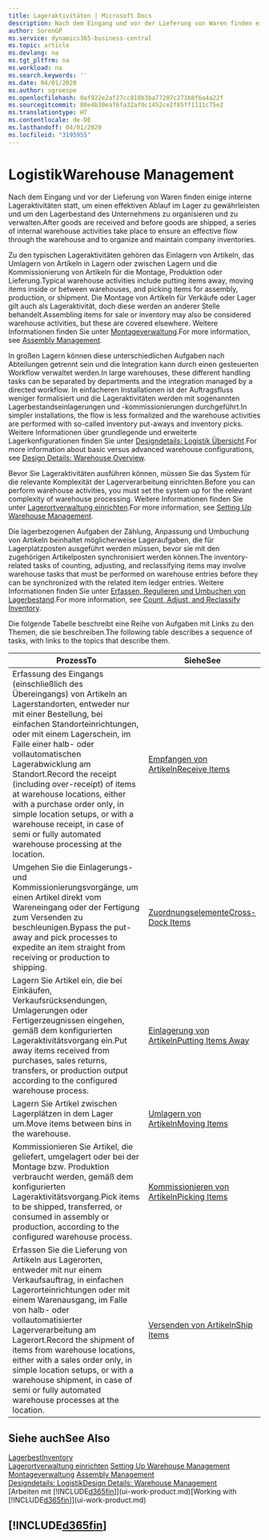 ```yaml
---
title: Lageraktivitäten | Microsoft Docs
description: Nach dem Eingang und vor der Lieferung von Waren finden einige interne Lageraktivitäten statt, um einen effektiven Ablauf im Lager zu gewährleisten und um den Lagerbestand des Unternehmens zu organisieren und zu verwalten.
author: SorenGP
ms.service: dynamics365-business-central
ms.topic: article
ms.devlang: na
ms.tgt_pltfrm: na
ms.workload: na
ms.search.keywords: ''
ms.date: 04/01/2020
ms.author: sgroespe
ms.openlocfilehash: 0af922e2af27cc810b3ba77207c271b8f6a4a22f
ms.sourcegitcommit: 88e4b30eaf6fa32af0c1452ce2f85ff1111c75e2
ms.translationtype: HT
ms.contentlocale: de-DE
ms.lasthandoff: 04/01/2020
ms.locfileid: "3195955"
---
```

# <a name="warehouse-management"></a><span data-ttu-id="d4918-103">Logistik</span><span class="sxs-lookup"><span data-stu-id="d4918-103">Warehouse Management</span></span>
<span data-ttu-id="d4918-104">Nach dem Eingang und vor der Lieferung von Waren finden einige interne Lageraktivitäten statt, um einen effektiven Ablauf im Lager zu gewährleisten und um den Lagerbestand des Unternehmens zu organisieren und zu verwalten.</span><span class="sxs-lookup"><span data-stu-id="d4918-104">After goods are received and before goods are shipped, a series of internal warehouse activities take place to ensure an effective flow through the warehouse and to organize and maintain company inventories.</span></span>

<span data-ttu-id="d4918-105">Zu den typischen Lageraktivitäten gehören das Einlagern von Artikeln, das Umlagern von Artikeln in Lagern oder zwischen Lagern und die Kommissionierung von Artikeln für die Montage, Produktion oder Lieferung.</span><span class="sxs-lookup"><span data-stu-id="d4918-105">Typical warehouse activities include putting items away, moving items inside or between warehouses, and picking items for assembly, production, or shipment.</span></span> <span data-ttu-id="d4918-106">Die Montage von Artikeln für Verkäufe oder Lager gilt auch als Lageraktivität, doch diese werden an anderer Stelle behandelt.</span><span class="sxs-lookup"><span data-stu-id="d4918-106">Assembling items for sale or inventory may also be considered warehouse activities, but these are covered elsewhere.</span></span> <span data-ttu-id="d4918-107">Weitere Informationen finden Sie unter [Montageverwaltung](assembly-assemble-items.md).</span><span class="sxs-lookup"><span data-stu-id="d4918-107">For more information, see [Assembly Management](assembly-assemble-items.md).</span></span>  

<span data-ttu-id="d4918-108">In großen Lagern können diese unterschiedlichen Aufgaben nach Abteilungen getrennt sein und die Integration kann durch einen gesteuerten Workflow verwaltet werden.</span><span class="sxs-lookup"><span data-stu-id="d4918-108">In large warehouses, these different handling tasks can be separated by departments and the integration managed by a directed workflow.</span></span> <span data-ttu-id="d4918-109">In einfacheren Installationen ist der Auftragsfluss weniger formalisiert und die Lageraktivitäten werden mit sogenannten Lagerbestandseinlagerungen und -kommissionierungen durchgeführt.</span><span class="sxs-lookup"><span data-stu-id="d4918-109">In simpler installations, the flow is less formalized and the warehouse activities are performed with so-called inventory put-aways and inventory picks.</span></span> <span data-ttu-id="d4918-110">Weitere Informationen über grundlegende und erweiterte Lagerkonfigurationen finden Sie unter [Designdetails: Logistik Übersicht](design-details-warehouse-overview.md).</span><span class="sxs-lookup"><span data-stu-id="d4918-110">For more information about basic versus advanced warehouse configurations, see [Design Details: Warehouse Overview](design-details-warehouse-overview.md).</span></span>

<span data-ttu-id="d4918-111">Bevor Sie Lageraktivitäten ausführen können, müssen Sie das System für die relevante Komplexität der Lagerverarbeitung einrichten.</span><span class="sxs-lookup"><span data-stu-id="d4918-111">Before you can perform warehouse activities, you must set the system up for the relevant complexity of warehouse processing.</span></span> <span data-ttu-id="d4918-112">Weitere Informationen finden Sie unter [Lagerortverwaltung einrichten](warehouse-setup-warehouse.md).</span><span class="sxs-lookup"><span data-stu-id="d4918-112">For more information, see [Setting Up Warehouse Management](warehouse-setup-warehouse.md).</span></span>

<span data-ttu-id="d4918-113">Die lagerbezogenen Aufgaben der Zählung, Anpassung und Umbuchung von Artikeln beinhaltet möglicherweise Lageraufgaben, die für Lagerplatzposten ausgeführt werden müssen, bevor sie mit den zugehörigen Artikelposten synchronisiert werden können.</span><span class="sxs-lookup"><span data-stu-id="d4918-113">The inventory-related tasks of counting, adjusting, and reclassifying items may involve warehouse tasks that must be performed on warehouse entries before they can be synchronized with the related item ledger entries.</span></span> <span data-ttu-id="d4918-114">Weitere Informationen finden Sie unter [Erfassen, Regulieren und Umbuchen von Lagerbestand](inventory-how-count-adjust-reclassify.md).</span><span class="sxs-lookup"><span data-stu-id="d4918-114">For more information, see [Count, Adjust, and Reclassify Inventory](inventory-how-count-adjust-reclassify.md).</span></span>

 <span data-ttu-id="d4918-115">Die folgende Tabelle beschreibt eine Reihe von Aufgaben mit Links zu den Themen, die sie beschreiben.</span><span class="sxs-lookup"><span data-stu-id="d4918-115">The following table describes a sequence of tasks, with links to the topics that describe them.</span></span>   

|<span data-ttu-id="d4918-116">**Prozess**</span><span class="sxs-lookup"><span data-stu-id="d4918-116">**To**</span></span>|<span data-ttu-id="d4918-117">**Siehe**</span><span class="sxs-lookup"><span data-stu-id="d4918-117">**See**</span></span>|  
|------------|-------------|  
|<span data-ttu-id="d4918-118">Erfassung des Eingangs (einschließlich des Übereingangs) von Artikeln an Lagerstandorten, entweder nur mit einer Bestellung, bei einfachen Standorteinrichtungen, oder mit einem Lagerschein, im Falle einer halb- oder vollautomatischen Lagerabwicklung am Standort.</span><span class="sxs-lookup"><span data-stu-id="d4918-118">Record the receipt (including over-receipt) of items at warehouse locations, either with a purchase order only, in simple location setups, or with a warehouse receipt, in case of semi or fully automated warehouse processing at the location.</span></span>|[<span data-ttu-id="d4918-119">Empfangen von Artikeln</span><span class="sxs-lookup"><span data-stu-id="d4918-119">Receive Items</span></span>](warehouse-how-receive-items.md)|
|<span data-ttu-id="d4918-120">Umgehen Sie die Einlagerungs- und Kommissionierungsvorgänge, um einen Artikel direkt vom Wareneingang oder der Fertigung zum Versenden zu beschleunigen.</span><span class="sxs-lookup"><span data-stu-id="d4918-120">Bypass the put-away and pick processes to expedite an item straight from receiving or production to shipping.</span></span>|[<span data-ttu-id="d4918-121">Zuordnungselemente</span><span class="sxs-lookup"><span data-stu-id="d4918-121">Cross-Dock Items</span></span>](warehouse-how-to-cross-dock-items.md)|    
|<span data-ttu-id="d4918-122">Lagern Sie Artikel ein, die bei Einkäufen, Verkaufsrücksendungen, Umlagerungen oder Fertigerzeugnissen eingehen, gemäß dem konfigurierten Lageraktivitätsvorgang ein.</span><span class="sxs-lookup"><span data-stu-id="d4918-122">Put away items received from purchases, sales returns, transfers, or production output according to the configured warehouse process.</span></span>|[<span data-ttu-id="d4918-123">Einlagerung von Artikeln</span><span class="sxs-lookup"><span data-stu-id="d4918-123">Putting Items Away</span></span>](warehouse-put-away-items.md)|
|<span data-ttu-id="d4918-124">Lagern Sie Artikel zwischen Lagerplätzen in dem Lager um.</span><span class="sxs-lookup"><span data-stu-id="d4918-124">Move items between bins in the warehouse.</span></span>|[<span data-ttu-id="d4918-125">Umlagern von Artikeln</span><span class="sxs-lookup"><span data-stu-id="d4918-125">Moving Items</span></span>](warehouse-move-items.md)|
|<span data-ttu-id="d4918-126">Kommissionieren Sie Artikel, die geliefert, umgelagert oder bei der Montage bzw. Produktion verbraucht werden, gemäß dem konfigurierten Lageraktivitätsvorgang.</span><span class="sxs-lookup"><span data-stu-id="d4918-126">Pick items to be shipped, transferred, or consumed in assembly or production, according to the configured warehouse process.</span></span>|[<span data-ttu-id="d4918-127">Kommissionieren von Artikeln</span><span class="sxs-lookup"><span data-stu-id="d4918-127">Picking Items</span></span>](warehouse-pick-items.md)|
|<span data-ttu-id="d4918-128">Erfassen Sie die Lieferung von Artikeln aus Lagerorten, entweder mit nur einem Verkaufsauftrag, in einfachen Lagerorteinrichtungen oder mit einem Warenausgang, im Falle von halb- oder vollautomatisierter Lagerverarbeitung am Lagerort.</span><span class="sxs-lookup"><span data-stu-id="d4918-128">Record the shipment of items from warehouse locations, either with a sales order only, in simple location setups, or with a warehouse shipment, in case of semi or fully automated warehouse processes at the location.</span></span>|[<span data-ttu-id="d4918-129">Versenden von Artikeln</span><span class="sxs-lookup"><span data-stu-id="d4918-129">Ship Items</span></span>](warehouse-how-ship-items.md)|  

## <a name="see-also"></a><span data-ttu-id="d4918-130">Siehe auch</span><span class="sxs-lookup"><span data-stu-id="d4918-130">See Also</span></span>  
[<span data-ttu-id="d4918-131">Lagerbest</span><span class="sxs-lookup"><span data-stu-id="d4918-131">Inventory</span></span>](inventory-manage-inventory.md)  
<span data-ttu-id="d4918-132">[Lagerortverwaltung einrichten](warehouse-setup-warehouse.md)   </span><span class="sxs-lookup"><span data-stu-id="d4918-132">[Setting Up Warehouse Management](warehouse-setup-warehouse.md)   </span></span>  
<span data-ttu-id="d4918-133">[Montageverwaltung](assembly-assemble-items.md)  </span><span class="sxs-lookup"><span data-stu-id="d4918-133">[Assembly Management](assembly-assemble-items.md)  </span></span>  
[<span data-ttu-id="d4918-134">Designdetails: Logistik</span><span class="sxs-lookup"><span data-stu-id="d4918-134">Design Details: Warehouse Management</span></span>](design-details-warehouse-management.md)  
<span data-ttu-id="d4918-135">[Arbeiten mit [!INCLUDE[d365fin](includes/d365fin_md.md)]](ui-work-product.md)</span><span class="sxs-lookup"><span data-stu-id="d4918-135">[Working with [!INCLUDE[d365fin](includes/d365fin_md.md)]](ui-work-product.md)</span></span>  

## [!INCLUDE[d365fin](includes/free_trial_md.md)]  
